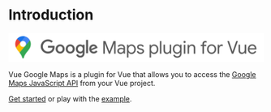 # Introduction
![Google Maps JavaScript API](./assets/logo.png)

Vue Google Maps is a plugin for Vue that allows you to access the [Google Maps JavaScript API](https://developers.google.com/maps/documentation/javascript/tutorial) from your Vue project.

[Get started](/getting-started.md) or play with the [example](/example.md).
